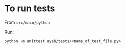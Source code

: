 # To run tests

From `src/main/python`

Run:

`python -m unittest ayab/tests/<name_of_test_file.py>`